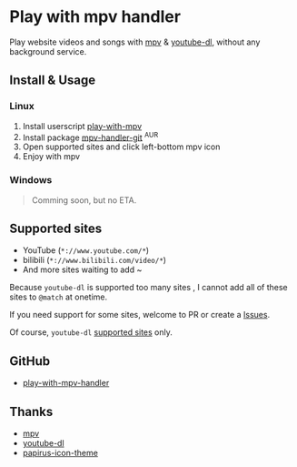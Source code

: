 # Play with mpv handler

Play website videos and songs with [mpv](https://mpv.io/) & [youtube-dl](https://github.com/ytdl-org/youtube-dl/), without any background service.

## Install & Usage

### Linux

1. Install userscript [play-with-mpv](https://greasyfork.org/scripts/416271-play-with-mpv)
2. Install package [mpv-handler-git](https://aur.archlinux.org/packages/mpv-handler-git/) <sup>AUR</sup>
3. Open supported sites and click left-bottom mpv icon
4. Enjoy with mpv

### Windows

> Comming soon, but no ETA.

## Supported sites

- YouTube (`*://www.youtube.com/*`)
- bilibili (`*://www.bilibili.com/video/*`)
- And more sites waiting to add ~

Because `youtube-dl` is supported too many sites , I cannot add all of these sites to `@match` at onetime.

If you need support for some sites, welcome to PR or create a [Issues](https://github.com/akiirui/play-with-mpv-handler/issues/new).

Of course, `youtube-dl` [supported sites](https://ytdl-org.github.io/youtube-dl/supportedsites.html) only.

## GitHub

- [play-with-mpv-handler](https://github.com/akiirui/play-with-mpv-handler/)

## Thanks

- [mpv](https://mpv.io/)
- [youtube-dl](https://github.com/ytdl-org/youtube-dl/)
- [papirus-icon-theme](https://github.com/PapirusDevelopmentTeam/papirus-icon-theme)
